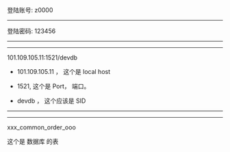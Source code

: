 

登陆账号: z0000

<hr>

登陆密码:  123456


<hr>
<hr>

101.109.105.11:1521/devdb




* 101.109.105.11 ， 这个是 local host

* 1521, 这个是 Port， 端口。


* devdb ， 这个应该是 SID



<hr>
<hr>


xxx_common_order_ooo


这个是 数据库 的表
